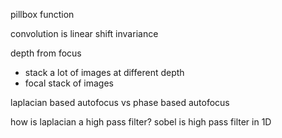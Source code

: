 pillbox function

convolution is 
	linear
	shift invariance

depth from focus
- stack a lot of images at different depth
- focal stack of images

laplacian based autofocus
vs 
phase based autofocus

how is laplacian a high pass filter? 
sobel is high pass filter in 1D
